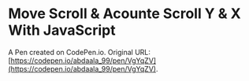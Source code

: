 # Move  Scroll &   Acounte  Scroll Y & X   With  JavaScript

A Pen created on CodePen.io. Original URL: [https://codepen.io/abdaala_99/pen/VgYqZV](https://codepen.io/abdaala_99/pen/VgYqZV).


